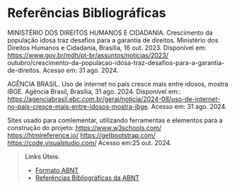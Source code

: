 # Referências Bibliográficas

MINISTÉRIO DOS DIREITOS HUMANOS E CIDADANIA. Crescimento da população idosa
traz desafios para a garantia de direitos. Ministério dos Direitos Humanos e Cidadania,
Brasília, 16 out. 2023. Disponível em: https://www.gov.br/mdh/pt-br/assuntos/noticias/2023/
outubro/crescimento-da-populacao-idosa-traz-desafios-para-a-garantia-de-direitos. Acesso
em: 31 ago. 2024.

AGÊNCIA BRASIL. Uso de internet no país cresce mais entre idosos, mostra IBGE.
Agência Brasil, Brasília, 31 ago. 2024. Disponível em:: https://agenciabrasil.ebc.com.br/geral/noticia/2024-08/uso-de-internet-no-pais-cresce-mais-entre-idosos-mostra-ibge. Acesso
em: 31 ago. 2024.

Sites usado para comlementar, utilizando ferramentas e elementos para a construção do projeto:
https://www.w3schools.com/
https://htmlreference.io/
https://getbootstrap.com/
https://code.visualstudio.com/
Acesso em:25 out. 2024.

> **Links Úteis**:
> - [Formato ABNT](https://www.normastecnicas.com/abnt/)
> - [Referências Bibliográficas da ABNT](https://comunidade.rockcontent.com/referencia-bibliografica-abnt/)
